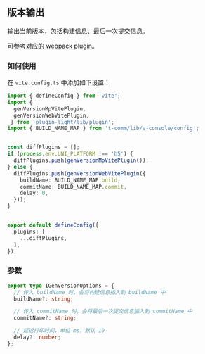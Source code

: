 ## 版本输出

输出当前版本，包括构建信息、最后一次提交信息。

可参考对应的 [webpack plugin](../plugin/gen-version.html)。

### 如何使用

在 `vite.config.ts` 中添加如下设置：


```ts
import { defineConfig } from 'vite';
import { 
  genVersionMpVitePlugin,
  genVersionWebVitePlugin,
 } from 'plugin-light/lib/plugin';
import { BUILD_NAME_MAP } from 't-comm/lib/v-console/config';


const diffPlugins = [];
if (process.env.UNI_PLATFORM !== 'h5') {
  diffPlugins.push(genVersionMpVitePlugin());
} else {
  diffPlugins.push(genVersionWebVitePlugin({
    buildName: BUILD_NAME_MAP.build,
    commitName: BUILD_NAME_MAP.commit,
    delay: 0,
  }));
}


export default defineConfig({
  plugins: [
    ...diffPlugins,
  ],
});
```

### 参数

```ts
export type IGenVersionOptions = {
  // 传入 buildName 时，会将构建信息插入到 buildName 中
  buildName?: string;

  // 传入 commitName 时，会将最后一次提交信息插入到 commitName 中
  commitName?: string;

  // 延迟打印时间，单位 ms，默认 10
  delay?: number;
};
```
